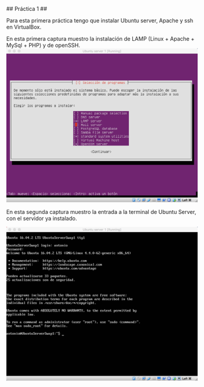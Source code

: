 ## Práctica 1 ##

Para esta primera práctica tengo que instalar Ubuntu server, Apache y ssh en VirtualBox.

En esta primera captura muestro la instalación de LAMP (Linux + Apache + MySql + PHP) y de openSSH.
![](../Capturas/instalandoprimeramaquina.png)

En esta segunda captura muestro la entrada a la terminal de Ubuntu Server, con el servidor ya instalado.

![](../Capturas/terminadadeinstalar.png)

